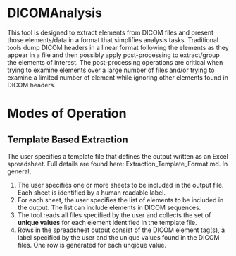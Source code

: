 # DICOMAnalysis
This tool is designed to extract elements from DICOM files and present those elements/data in a format that simplifies analysis tasks. Traditional tools dump DICOM headers in a linear format following the elements as they appear in a file and then possibly apply post-processing to extract/group the elements of interest. The post-processing operations are critical when trying to examine elements over a large number of files and/or trying to examine a limited number of element while ignoring other elements found in DICOM headers.

# Modes of Operation
## Template Based Extraction
The user specifies a template file that defines the output written as an Excel spreadsheet. Full details are found here: Extraction_Template_Format.md. In general,
1. The user specifies one or more sheets to be included in the output file. Each sheet is identified by a human readable label.
1. For each sheet, the user specifies the list of elements to be included in the output. The list can include elements in DICOM sequences.
1. The tool reads all files specified by the user and collects the set of **unique values** for each element identified in the template file.
1. Rows in the spreadsheet output consist of the DICOM element tag(s), a label specified by the user and the unique values found in the DICOM files. One row is generated for each unqique value.

